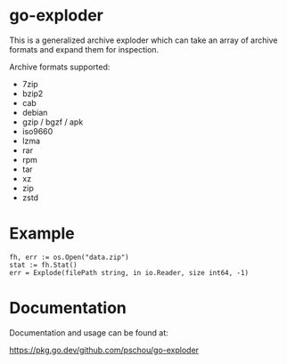 # go-exploder

This is a generalized archive exploder which can take an array of archive formats and expand them for inspection.

Archive formats supported:
  - 7zip
  - bzip2
  - cab
  - debian
  - gzip / bgzf / apk
  - iso9660
  - lzma
  - rar
  - rpm
  - tar
  - xz
  - zip
  - zstd

# Example

```golang
fh, err := os.Open("data.zip")
stat := fh.Stat()
err = Explode(filePath string, in io.Reader, size int64, -1)
```

# Documentation

Documentation and usage can be found at:

https://pkg.go.dev/github.com/pschou/go-exploder
